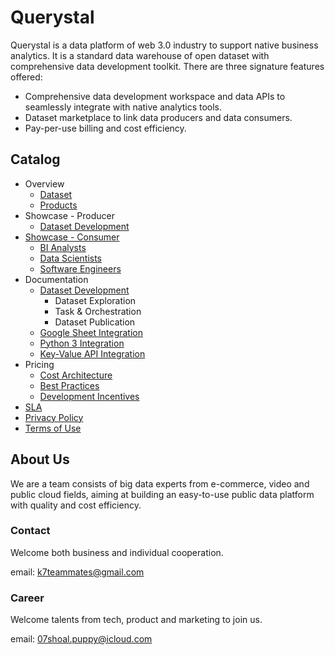 # Querystal

Querystal is a data platform of web 3.0 industry to support native business analytics. It is a standard data warehouse
of open dataset with comprehensive data development toolkit. There are three signature features offered:

* Comprehensive data development workspace and data APIs to seamlessly integrate with native analytics tools.
* Dataset marketplace to link data producers and data consumers.
* Pay-per-use billing and cost efficiency.

## Catalog

* Overview
    * [Dataset](./overview/dataset.md)
    * [Products](./overview/products.md)
* Showcase - Producer
    * [Dataset Development](./producer/developers.md)
* [Showcase - Consumer](./consumer/README.md)
    * [BI Analysts](./consumer/bi.md)
    * [Data Scientists](./consumer/ds.md)
    * [Software Engineers](./consumer/se.md)
* Documentation
    * [Dataset Development](docs/dev/datasetdev.md)
        * Dataset Exploration
        * Task & Orchestration
        * Dataset Publication
    * [Google Sheet Integration](docs/googlesheet/googlesheet-add-on.md)
    * [Python 3 Integration](docs/python/python-sdk.md)
    * [Key-Value API Integration](docs/kv/kv.md)
* Pricing
    * [Cost Architecture](pricing/pricing-arch.md)
    * [Best Practices](pricing/bestp.md)
    * [Development Incentives](pricing/incentives.md)
* [SLA](sla/README.md)
* [Privacy Policy](./privacypolicy.md)
* [Terms of Use](./terms.md)

## About Us

We are a team consists of big data experts from e-commerce, video and public cloud fields, aiming at building an
easy-to-use public data platform with quality and cost efficiency.

### Contact

Welcome both business and individual cooperation.

email: k7teammates@gmail.com

### Career

Welcome talents from tech, product and marketing to join us.

email: 07shoal.puppy@icloud.com